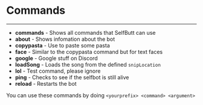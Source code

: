 # Commands

---

* **commands** - Shows all commands that SelfButt can use
* **about** - Shows infomation about the bot
* **copypasta** - Use to paste some pasta
* **face** - Similar to the copypasta command but for text faces
* **google** - Google stuff on Discord
* **loadSong** - Loads the song from the defined `snipLocation`
* **lol** - Test command, please ignore
* **ping** - Checks to see if the selfbot is still alive
* **reload** - Restarts the bot

You can use these commands by doing `<yourprefix> <command> <argument>`

